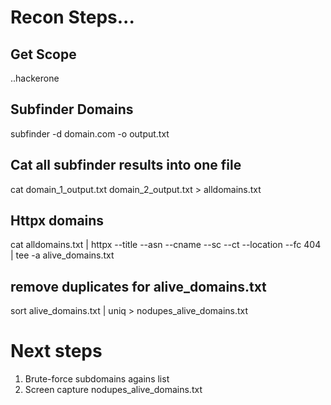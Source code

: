 # **Recon Steps...**

## Get Scope
  ..hackerone

## Subfinder Domains 
  subfinder -d domain.com -o output.txt
  
## Cat all subfinder results into one file
  cat domain_1_output.txt domain_2_output.txt > alldomains.txt
  
## Httpx domains
  cat alldomains.txt | httpx --title --asn --cname --sc --ct --location --fc 404 | tee -a alive_domains.txt 
  
## remove duplicates for alive_domains.txt
  sort alive_domains.txt | uniq > nodupes_alive_domains.txt
  

# Next steps 
1. Brute-force subdomains agains list
2. Screen capture nodupes_alive_domains.txt
